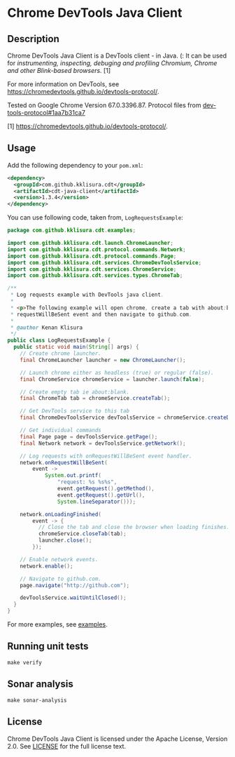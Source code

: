 # Chrome DevTools Java Client

## Description

Chrome DevTools Java Client is a DevTools client - in Java. (: It can be used for *instrumenting, inspecting, debuging and profiling Chromium, Chrome and other Blink-based browsers.* [1]

For more information on DevTools, see https://chromedevtools.github.io/devtools-protocol/.

Tested on Google Chrome Version 67.0.3396.87. Protocol files from [dev-tools-protocol#1aa7b31ca7](https://github.com/ChromeDevTools/devtools-protocol/tree/1aa7b31ca7bba982eceea8d4bd494b27850fb0df/json)

[1] https://chromedevtools.github.io/devtools-protocol/.

## Usage

Add the following dependency to your `pom.xml`:

```xml
<dependency>
  <groupId>com.github.kklisura.cdt</groupId>
  <artifactId>cdt-java-client</artifactId>
  <version>1.3.4</version>
</dependency>
```

You can use following code, taken from, `LogRequestsExample`:

```java
package com.github.kklisura.cdt.examples;

import com.github.kklisura.cdt.launch.ChromeLauncher;
import com.github.kklisura.cdt.protocol.commands.Network;
import com.github.kklisura.cdt.protocol.commands.Page;
import com.github.kklisura.cdt.services.ChromeDevToolsService;
import com.github.kklisura.cdt.services.ChromeService;
import com.github.kklisura.cdt.services.types.ChromeTab;

/**
 * Log requests example with DevTools java client.
 *
 * <p>The following example will open chrome, create a tab with about:blank url, subscribe to
 * requestWillBeSent event and then navigate to github.com.
 *
 * @author Kenan Klisura
 */
public class LogRequestsExample {
  public static void main(String[] args) {
    // Create chrome launcher.
    final ChromeLauncher launcher = new ChromeLauncher();

    // Launch chrome either as headless (true) or regular (false).
    final ChromeService chromeService = launcher.launch(false);

    // Create empty tab ie about:blank.
    final ChromeTab tab = chromeService.createTab();

    // Get DevTools service to this tab
    final ChromeDevToolsService devToolsService = chromeService.createDevToolsService(tab);

    // Get individual commands
    final Page page = devToolsService.getPage();
    final Network network = devToolsService.getNetwork();

    // Log requests with onRequestWillBeSent event handler.
    network.onRequestWillBeSent(
        event ->
            System.out.printf(
                "request: %s %s%s",
                event.getRequest().getMethod(),
                event.getRequest().getUrl(),
                System.lineSeparator()));

    network.onLoadingFinished(
        event -> {
          // Close the tab and close the browser when loading finishes.
          chromeService.closeTab(tab);
          launcher.close();
        });

    // Enable network events.
    network.enable();

    // Navigate to github.com.
    page.navigate("http://github.com");

    devToolsService.waitUntilClosed();
  }
}
```

For more examples, see [examples](cdt-examples/src/main/java/com/github/kklisura/cdt/examples).

## Running unit tests

`make verify`

## Sonar analysis

`make sonar-analysis`

## License

Chrome DevTools Java Client is licensed under the Apache License, Version 2.0. See [LICENSE](LICENSE.txt) for the full license text.
